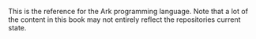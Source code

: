 This is the reference for the Ark programming language. Note that a lot of the
content in this book may not entirely reflect the repositories current state.